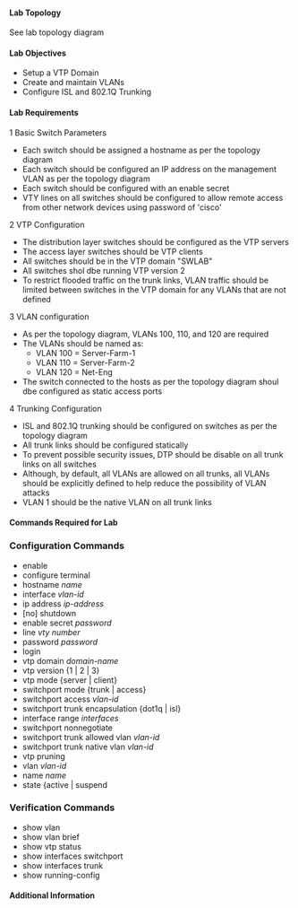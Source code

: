 
#### Lab Topology

See lab topology diagram

#### Lab Objectives

* Setup a VTP Domain
* Create and maintain VLANs
* Configure ISL and 802.1Q Trunking


#### Lab Requirements

1 Basic Switch Parameters
  * Each switch should be assigned a hostname as per the topology diagram
  * Each switch should be configured an IP address on the management VLAN as per the topology diagram
  * Each switch should be configured with an enable secret 
  * VTY lines on all switches should be configured to allow remote access from other network devices using password of 'cisco'

2 VTP Configuration
  * The distribution layer switches should be configured as the VTP servers
  * The access layer switches should be VTP clients
  * All switches should be in the VTP domain "SWLAB"
  * All switches shol dbe running VTP version 2
  * To restrict flooded traffic on the trunk links, VLAN traffic should be limited between switches in the VTP domain for any VLANs that are not defined 

3 VLAN configuration
  * As per the topology diagram, VLANs 100, 110, and 120 are required
  * The VLANs should be named as:
     * VLAN 100 = Server-Farm-1
     * VLAN 110 = Server-Farm-2
     * VLAN 120 = Net-Eng
  * The switch connected to the hosts as per the topology diagram shoul dbe configured as static access ports

4 Trunking Configuration
  * ISL and 802.1Q trunking should be configured on switches as per the topology diagram
  * All trunk links should be configured statically 
  * To prevent possible security issues, DTP should be disable on all trunk links on all switches
  * Although, by default, all VLANs are allowed on all trunks, all VLANs should be explicitly defined to help reduce the possibility of VLAN attacks
  * VLAN 1 should be the native VLAN on all trunk links


#### Commands Required for Lab

### Configuration Commands

* enable
* configure terminal
* hostname *name*
* interface *vlan-id*
* ip address *ip-address*
* [no] shutdown
* enable secret *password*
* line *vty number*
* password *password*
* login
* vtp domain *domain-name*
* vtp version {1 | 2 | 3}
* vtp mode {server | client}
* switchport mode {trunk | access}
* switchport access *vlan-id*
* switchport trunk encapsulation {dot1q | isl}
* interface range *interfaces* 
* switchport nonnegotiate
* switchport trunk allowed vlan *vlan-id*
* switchport trunk native vlan *vlan-id*
* vtp pruning
* vlan *vlan-id*
* name *name*
* state {active | suspend

### Verification Commands

* show vlan
* show vlan brief
* show vtp status
* show interfaces switchport
* show interfaces trunk
* show running-config 

#### Additional Information



